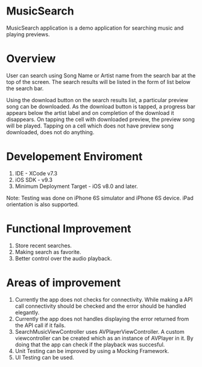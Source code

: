 # MusicSearch
MusicSearch application is a demo application for searching music and playing previews.

Overview
=========================
User can search using Song Name or Artist name from the search bar at the top of the screen. The search results will be listed in the form of list below the search bar.

Using the download button on the search results list, a particular preview song can be downloaded. As the download button is tapped, a progress bar appears below the artist label and on completion of the download it disappears. On tapping the cell with downloaded preview, the preview song will be played. Tapping on a cell which does not have preview song downloaded, does not do anything.

Developement Enviroment
=========================

1. IDE - XCode v7.3
2. iOS SDK - v9.3
3. Minimum Deployment Target - iOS v8.0 and later.

Note: Testing was done on iPhone 6S simulator and iPhone 6S device. iPad orientation is also supported.

Functional Improvement
=========================
1. Store recent searches.
2. Making search as favorite.
3. Better control over the audio playback.

Areas of improvement
=========================

1. Currently the app does not checks for connectivity. While making a API call connectivity should be checked and the error should be handled elegantly.
2. Currently the app does not handles displaying the error returned from the API call if it fails.
3. SearchMusicViewController uses AVPlayerViewController. A custom viewcontroller can be created which as an instance of AVPlayer in it. By doing that the app can check if the playback was succesful.
4. Unit Testing can be improved by using a Mocking Framework.
5. UI Testing can be used.
